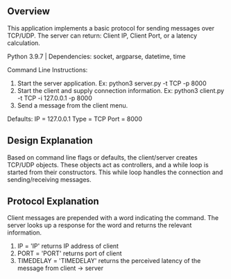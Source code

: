 Overview
---
This application implements a basic protocol for sending messages over TCP/UDP. 
The server can return: Client IP, Client Port, or a latency calculation.

Python 3.9.7 | Dependencies: socket, argparse, datetime, time

Command Line Instructions: 
1. Start the server application. 
Ex: python3 server.py -t TCP -p 8000
2. Start the client and supply connection information. Ex: python3 client.py -t TCP -i 127.0.0.1 -p 8000
3. Send a message from the client menu.

Defaults: 
IP = 127.0.0.1
Type = TCP
Port = 8000

Design Explanation
---
Based on command line flags or defaults, the client/server creates TCP/UDP objects. These objects act as controllers, and a while loop is started from their constructors. This while loop handles the connection and sending/receiving messages. 


Protocol Explanation
---
Client messages are prepended with a word indicating the command. The server looks up a response for the word and returns the relevant information. 

1. IP = 'IP' returns IP address of client
2. PORT = 'PORT' returns port of client
3. TIMEDELAY = 'TIMEDELAY<datetime>' returns the perceived latency of the message from client -> server 
